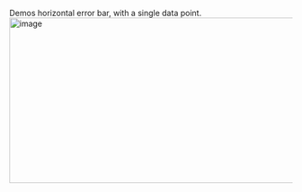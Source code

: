 Demos horizontal error bar, with a single data point.
<img width="638" height="295" alt="image" src="https://github.com/user-attachments/assets/40c34ef8-6989-4e00-b5e6-8d7e7764145c" />

